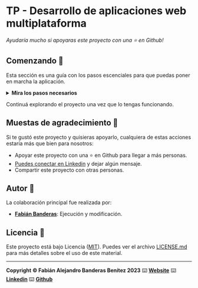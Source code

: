 TP - Desarrollo de aplicaciones web multiplataforma
=======================

*Ayudaría mucho si apoyaras este proyecto con una ⭐ en Github!*

## Comenzando 🚀

Esta sección es una guía con los pasos escenciales para que puedas poner en marcha la aplicación.


<details><summary><b>Mira los pasos necesarios</b></summary><br>

### Instalar las dependencias

Para correr este proyecto es necesario que instales `Docker` y `Docker Compose`. 

En [este artículo](https://www.gotoiot.com/pages/articles/docker_installation_linux/) publicado en nuestra web están los detalles para instalar Docker y Docker Compose en una máquina Linux. Si querés instalar ambas herramientas en una Raspberry Pi podés seguir [este artículo](https://www.gotoiot.com/pages/articles/rpi_docker_installation) de nuestra web que te muestra todos los pasos necesarios.

En caso que quieras instalar las herramientas en otra plataforma o tengas algún incoveniente, podes leer la documentación oficial de [Docker](https://docs.docker.com/get-docker/) y también la de [Docker Compose](https://docs.docker.com/compose/install/).

Continua con la descarga del código cuando tengas las dependencias instaladas y funcionando.

### Descargar el código

Para descargar el código, lo más conveniente es que realices un `fork` de este proyecto a tu cuenta personal haciendo click en [este link](https://github.com/fabianbanderasb/TP-DdA2). Una vez que ya tengas el fork a tu cuenta, descargalo con este comando (acordate de poner tu usuario en el link):

```
git clone git@github.com:fabianbanderasb/TP-DdA2.git
```

> En caso que no tengas una cuenta en Github puedes clonar directamente este repo.

### Ejecutar la aplicación

Para ejecutar la aplicación tenes que correr el comando `docker-compose up` desde la raíz del proyecto. Este comando va a descargar las imágenes de Docker de node, de typescript, de la base datos y del admin de la DB, y luego ponerlas en funcionamiento. 

Para acceder al cliente web ingresa a a la URL [http://localhost:8000/](http://localhost:8000/) y para acceder al admin de la DB accedé a [localhost:8001/](http://localhost:8001/). 

Si pudiste acceder al cliente web y al administrador significa que la aplicación se encuentra corriendo bien. 

> Si te aparece un error la primera vez que corres la app, deteńe el proceso y volvé a iniciarla. Esto es debido a que el backend espera que la DB esté creada al iniciar, y en la primera ejecución puede no alcanzar a crearse. A partir de la segunda vez el problema queda solucionado.

</details>

Continuá explorando el proyecto una vez que lo tengas funcionando.

## Muestas de agradecimiento 🎁

Si te gustó este proyecto y quisieras apoyarlo, cualquiera de estas acciones estaría más que bien para nosotros:

* Apoyar este proyecto con una ⭐ en Github para llegar a más personas.
* [Puedes conectar en Linkedin](https://www.linkedin.com/in/fabian-alejandro-banderas-benitez-8257a519b/) y dejar algún mensaje.
* Compartir este proyecto con otras personas.


## Autor 👥

La colaboración principal fue realizada por:

* **[Fabián Banderas](https://github.com/fabianbanderasb)**: Ejecución y modificación.

## Licencia 📄

Este proyecto está bajo Licencia ([MIT](https://github.com/fabianbanderasb/TP-DdA2/blob/main/LICENSE.md)). Puedes ver el archivo [LICENSE.md](https://github.com/fabianbanderasb/TP-DdA2/blob/main/LICENSE.md) para más detalles sobre el uso de este material.

---

**Copyright © Fabián Alejandro Banderas Benítez 2023** ⌨️ [**Website**](https://www.fabianbanderas.com) ⌨️ [**Linkedin**](https://www.linkedin.com/in/fabian-alejandro-banderas-benitez-8257a519b/) ⌨️ [**Github**](https://github.com/fabianbanderasb) 
